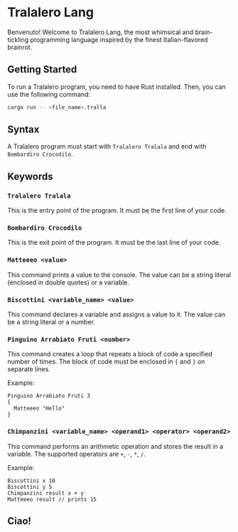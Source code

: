 # Tralalero Lang

Benvenuto! Welcome to Tralalero Lang, the most whimsical and brain-tickling programming language inspired by the finest Italian-flavored brainrot.

## Getting Started

To run a Tralalero program, you need to have Rust installed. Then, you can use the following command:

```bash
cargo run -- <file_name>.tralla
```

## Syntax

A Tralalero program must start with `Tralalero Tralala` and end with `Bombardiro Crocodilo`.

## Keywords

### `Tralalero Tralala`

This is the entry point of the program. It must be the first line of your code.

### `Bombardiro Crocodilo`

This is the exit point of the program. It must be the last line of your code.

### `Matteeeo <value>`

This command prints a value to the console. The value can be a string literal (enclosed in double quotes) or a variable.

### `Biscottini <variable_name> <value>`

This command declares a variable and assigns a value to it. The value can be a string literal or a number.

### `Pinguino Arrabiato Fruti <number>`

This command creates a loop that repeats a block of code a specified number of times. The block of code must be enclosed in `{` and `}` on separate lines.

Example:
```tralalero
Pinguino Arrabiato Fruti 3
{
  Matteeeo "Hello"
}
```

### `Chimpanzini <variable_name> <operand1> <operator> <operand2>`

This command performs an arithmetic operation and stores the result in a variable. The supported operators are `+`, `-`, `*`, `/`.

Example:
```tralalero
Biscottini x 10
Biscottini y 5
Chimpanzini result x + y
Matteeeo result // prints 15
```

## Ciao!